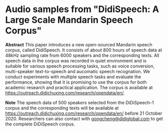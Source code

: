 # Audio samples from "DidiSpeech: A Large Scale Mandarin Speech Corpus"
**Abstract** This paper introduces a new open-sourced Mandarin speech corpus, called DidiSpeech. It consists of about 800 hours of speech data at 48kHz sampling rate from 6000 speakers and the corresponding texts. All speech data in the corpus was recorded in quiet environment and is suitable for various speech processing tasks, such as voice conversion, multi-speaker text-to-speech and aucomatic speech recognation. We conduct experiments with multiple speech tasks and evaluate the performance, showing that it is promising to use the corpus for both academic research and practical application. The corpus is available at https://outreach.didichuxing.com/research/opendata/en/.

**Note** The speech data of 500 speakers selected from the DiDiSpeech-1 corpus and the corresponding texts will be available at https://outreach.didichuxing.com/research/opendata/en/ before 21 October 2020. Researchers can also contact with gongcheng@didiglobal.com to get the complete DiDiSpeech corpus.
